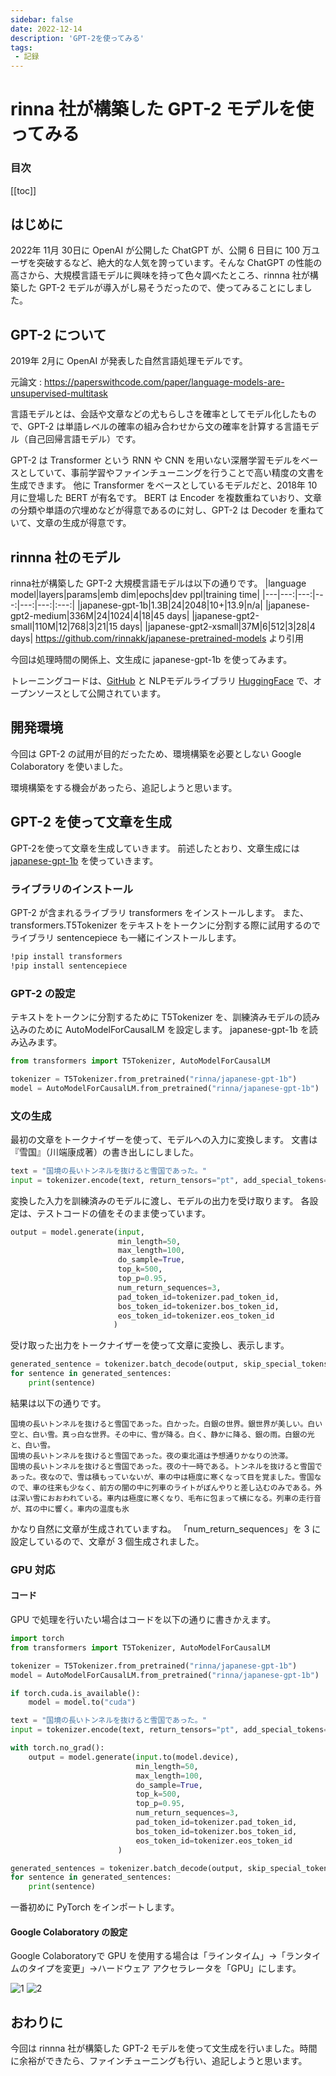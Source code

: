 ```yaml
---
sidebar: false
date: 2022-12-14
description: 'GPT-2を使ってみる'
tags:
 - 記録
---
```

# rinna 社が構築した GPT-2 モデルを使ってみる
### 目次
[[toc]]

## はじめに
2022年 11月 30日に OpenAI が公開した ChatGPT が、公開 6 日目に 100 万ユーザを突破するなど、絶大的な人気を誇っています。そんな ChatGPT の性能の高さから、大規模言語モデルに興味を持って色々調べたところ、rinnna 社が構築した GPT-2 モデルが導入がし易そうだったので、使ってみることにしました。

## GPT-2 について
2019年 2月に OpenAI が発表した自然言語処理モデルです。

元論文 : https://paperswithcode.com/paper/language-models-are-unsupervised-multitask

言語モデルとは、会話や文章などの尤もらしさを確率としてモデル化したもので、GPT-2 は単語レベルの確率の組み合わせから文の確率を計算する言語モデル（自己回帰言語モデル）です。

GPT-2 は Transformer という RNN や CNN を用いない深層学習モデルをベースとしていて、事前学習やファインチューニングを行うことで高い精度の文書を生成できます。
他に Transformer をベースとしているモデルだと、2018年 10月に登場した BERT が有名です。 
BERT は Encoder を複数重ねていおり、文章の分類や単語の穴埋めなどが得意であるのに対し、GPT-2 は Decoder を重ねていて、文章の生成が得意です。

## rinnna 社のモデル
rinna社が構築した GPT-2 大規模言語モデルは以下の通りです。
|language model|layers|params|emb dim|epochs|dev ppl|training time|
|---|---:|---:|---:|---:|---:|:---:|
|japanese-gpt-1b|1.3B|24|2048|10+|13.9|n/a|
|japanese-gpt2-medium|336M|24|1024|4|18|45 days|
|japanese-gpt2-small|110M|12|768|3|21|15 days|
|japanese-gpt2-xsmall|37M|6|512|3|28|4 days|
https://github.com/rinnakk/japanese-pretrained-models より引用

今回は処理時間の関係上、文生成に japanese-gpt-1b を使ってみます。

トレーニングコードは、[GitHub](https://github.com/rinnakk/japanese-gpt2) と NLPモデルライブラリ [HuggingFace](https://huggingface.co/rinna) で、オープンソースとして公開されています。


## 開発環境
今回は GPT-2 の試用が目的だったため、環境構築を必要としない Google Colaboratory を使いました。

環境構築をする機会があったら、追記しようと思います。

## GPT-2 を使って文章を生成
GPT-2を使って文章を生成していきます。
前述したとおり、文章生成には [japanese-gpt-1b](https://huggingface.co/rinna/japanese-gpt-1b) を使っていきます。

### ライブラリのインストール
GPT-2 が含まれるライブラリ transformers をインストールします。
また、transformers.T5Tokenizer をテキストをトークンに分割する際に試用するのでライブラリ sentencepiece も一緒にインストールします。

```bash
!pip install transformers
!pip install sentencepiece
```

### GPT-2 の設定
テキストをトークンに分割するために T5Tokenizer を、訓練済みモデルの読み込みのために AutoModelForCausalLM を設定します。
japanese-gpt-1b を読み込みます。

```py
from transformers import T5Tokenizer, AutoModelForCausalLM

tokenizer = T5Tokenizer.from_pretrained("rinna/japanese-gpt-1b")
model = AutoModelForCausalLM.from_pretrained("rinna/japanese-gpt-1b")
```
### 文の生成
最初の文章をトークナイザーを使って、モデルへの入力に変換します。
文書は『雪国』（川端康成著）の書き出しにしました。
```py
text = "国境の長いトンネルを抜けると雪国であった。"
input = tokenizer.encode(text, return_tensors="pt", add_special_tokens=False)
```
変換した入力を訓練済みのモデルに渡し、モデルの出力を受け取ります。
各設定は、テストコードの値をそのまま使っています。
```py
output = model.generate(input,
                        min_length=50,
                        max_length=100,
                        do_sample=True,
                        top_k=500,
                        top_p=0.95,
                        num_return_sequences=3,
                        pad_token_id=tokenizer.pad_token_id,
                        bos_token_id=tokenizer.bos_token_id,
                        eos_token_id=tokenizer.eos_token_id
                       )
```
受け取った出力をトークナイザーを使って文章に変換し、表示します。
```py
generated_sentence = tokenizer.batch_decode(output, skip_special_tokens=True)
for sentence in generated_sentences:
    print(sentence)
```
結果は以下の通りです。
```
国境の長いトンネルを抜けると雪国であった。白かった。白銀の世界。銀世界が美しい。白い空と、白い雪。真っ白な世界。その中に、雪が降る。白く、静かに降る、銀の雨。白銀の光と、白い雪。
国境の長いトンネルを抜けると雪国であった。夜の東北道は予想通りかなりの渋滞。
国境の長いトンネルを抜けると雪国であった。夜の十一時である。トンネルを抜けると雪国であった。夜なので、雪は積もっていないが、車の中は極度に寒くなって目を覚ました。雪国なので、車の往来も少なく、前方の闇の中に列車のライトがぼんやりと差し込むのみである。外は深い雪におおわれている。車内は極度に寒くなり、毛布に包まって横になる。列車の走行音が、耳の中に響く。車内の温度も氷
```
かなり自然に文章が生成されていますね。
「num_return_sequences」を 3 に設定しているので、文章が 3 個生成されました。

### GPU 対応
#### コード
GPU で処理を行いたい場合はコードを以下の通りに書きかえます。
```python
import torch
from transformers import T5Tokenizer, AutoModelForCausalLM

tokenizer = T5Tokenizer.from_pretrained("rinna/japanese-gpt-1b")
model = AutoModelForCausalLM.from_pretrained("rinna/japanese-gpt-1b")

if torch.cuda.is_available():
    model = model.to("cuda")

text = "国境の長いトンネルを抜けると雪国であった。"
input = tokenizer.encode(text, return_tensors="pt", add_special_tokens=False)

with torch.no_grad():
    output = model.generate(input.to(model.device),
                            min_length=50,
                            max_length=100,
                            do_sample=True,
                            top_k=500,
                            top_p=0.95,
                            num_return_sequences=3,
                            pad_token_id=tokenizer.pad_token_id,
                            bos_token_id=tokenizer.bos_token_id,
                            eos_token_id=tokenizer.eos_token_id
                        )

generated_sentences = tokenizer.batch_decode(output, skip_special_tokens=True)
for sentence in generated_sentences:
    print(sentence)
```
一番初めに PyTorch をインポートします。
#### Google Colaboratory の設定
Google Colaboratoryで GPU を使用する場合は「ラインタイム」→「ランタイムのタイプを変更」→ハードウェア アクセラレータを「GPU」にします。

![1](../.vuepress/public/imgs/articles/GPT-2/1.png)
![2](../.vuepress/public/imgs/articles/GPT-2/2.png)

## おわりに
今回は rinnna 社が構築した GPT-2 モデルを使って文生成を行いました。時間に余裕ができたら、ファインチューニングも行い、追記しようと思います。